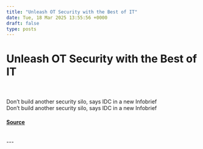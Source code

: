 ```yaml
---
title: "Unleash OT Security with the Best of IT"
date: Tue, 18 Mar 2025 13:55:56 +0000
draft: false
type: posts
---
```

# Unleash OT Security with the Best of IT

<br/>

<br/>
Don’t build another security silo, says IDC in a new Infobrief
<br/>
Don’t build another security silo, says IDC in a new Infobrief

#### [Source](https://blogs.cisco.com/industrial-iot/unleash-ot-security-with-the-best-of-it)

<br/>
---
